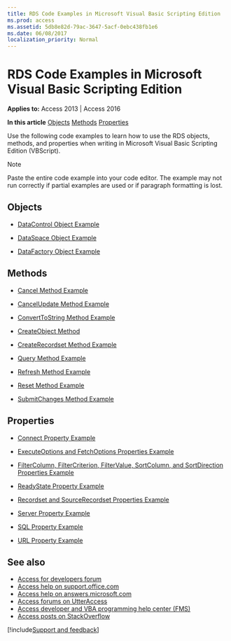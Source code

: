 ```yaml
---
title: RDS Code Examples in Microsoft Visual Basic Scripting Edition
ms.prod: access
ms.assetid: 5db8e82d-79ac-3647-5acf-0ebc438fb1e6
ms.date: 06/08/2017
localization_priority: Normal
---
```



# RDS Code Examples in Microsoft Visual Basic Scripting Edition

  

**Applies to:** Access 2013 | Access 2016

 **In this article**
[Objects](#sectionSection0)
[Methods](#sectionSection1)
[Properties](#sectionSection2)


Use the following code examples to learn how to use the RDS objects, methods, and properties when writing in Microsoft Visual Basic Scripting Edition (VBScript).

> [!NOTE] 
> Paste the entire code example into your code editor. The example may not run correctly if partial examples are used or if paragraph formatting is lost.


## Objects
<a name="sectionSection0"> </a>


- [DataControl Object Example](datacontrol-object-example-vbscript.md)
    
- [DataSpace Object Example](dataspace-object-and-createobject-method-example-vbscript.md)
    
- [DataFactory Object Example](datafactory-object-query-method-and-createobject-method-example-vbscript.md)
    

## Methods
<a name="sectionSection1"> </a>


- [Cancel Method Example](cancel-method-example-vbscript.md)
    
- [CancelUpdate Method Example](cancelupdate-method-example-vbscript.md)
    
- [ConvertToString Method Example](converttostring-method-example-vbscript.md)
    
- [CreateObject Method](dataspace-object-and-createobject-method-example-vbscript.md)
    
- [CreateRecordset Method Example](createrecordset-method-example-vbscript.md)
    
- [Query Method Example](datafactory-object-query-method-and-createobject-method-example-vbscript.md)
    
- [Refresh Method Example](refresh-method-example-vbscript.md)
    
- [Reset Method Example](filtercolumn-filtercriterion-filtervalue-sortcolumn-and-sortdirection-properties.md)
    
- [SubmitChanges Method Example](submitchanges-method-example-vbscript.md)
    

## Properties
<a name="sectionSection2"> </a>


- [Connect Property Example](connect-property-example-vbscript.md)
    
- [ExecuteOptions and FetchOptions Properties Example](executeoptions-and-fetchoptions-properties-example-vbscript.md)
    
- [FilterColumn, FilterCriterion, FilterValue, SortColumn, and SortDirection Properties Example](filtercolumn-filtercriterion-filtervalue-sortcolumn-and-sortdirection-properties.md)
    
- [ReadyState Property Example](readystate-property-example-vbscript.md)
    
- [Recordset and SourceRecordset Properties Example](recordset-and-sourcerecordset-properties-example-vbscript.md)
    
- [Server Property Example](server-property-example-vbscript.md)
    
- [SQL Property Example](sql-property-example-vbscript.md)
    
- [URL Property Example](url-property-example-vbscript.md)
    
## See also

- [Access for developers forum](https://social.msdn.microsoft.com/Forums/office/home?forum=accessdev)
- [Access help on support.office.com](https://support.office.com/search/results?query=Access)
- [Access help on answers.microsoft.com](https://answers.microsoft.com/)
- [Access forums on UtterAccess](https://www.utteraccess.com/forum/index.php?act=idx)
- [Access developer and VBA programming help center (FMS)](https://www.fmsinc.com/MicrosoftAccess/developer/)
- [Access posts on StackOverflow](https://stackoverflow.com/questions/tagged/ms-access)

[!include[Support and feedback](~/includes/feedback-boilerplate.md)]